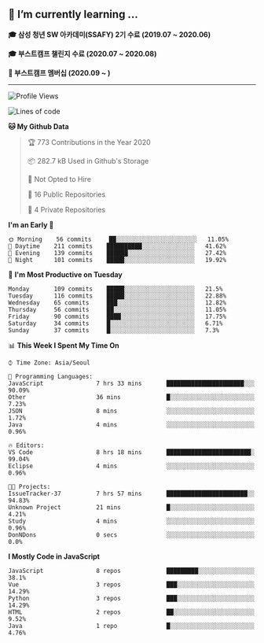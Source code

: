 ## 🌱 I’m currently learning ...

**🎓 삼성 청년 SW 아카데미(SSAFY) 2기 수료 (2019.07 ~ 2020.06)**

**🎓 부스트캠프 챌린지 수료 (2020.07 ~ 2020.08)**

**🏃  부스트캠프 멤버십 (2020.09 ~ )**
 
-----

<!--START_SECTION:waka-->
![Profile Views](http://img.shields.io/badge/Profile%20Views-56-blue)

![Lines of code](https://img.shields.io/badge/From%20Hello%20World%20I%27ve%20Written-34.5%20million%20lines%20of%20code-blue)

**🐱 My Github Data** 

> 🏆 773 Contributions in the Year 2020
 > 
> 📦 282.7 kB Used in Github's Storage 
 > 
> 🚫 Not Opted to Hire
 > 
> 📜 16 Public Repositories
 > 
> 🔑 4 Private Repositories 

**I'm an Early 🐤** 

```text
🌞 Morning    56 commits     ██░░░░░░░░░░░░░░░░░░░░░░░   11.05% 
🌆 Daytime    211 commits    ██████████░░░░░░░░░░░░░░░   41.62% 
🌃 Evening    139 commits    ██████░░░░░░░░░░░░░░░░░░░   27.42% 
🌙 Night      101 commits    █████░░░░░░░░░░░░░░░░░░░░   19.92%

```
📅 **I'm Most Productive on Tuesday** 

```text
Monday       109 commits    █████░░░░░░░░░░░░░░░░░░░░   21.5% 
Tuesday      116 commits    █████░░░░░░░░░░░░░░░░░░░░   22.88% 
Wednesday    65 commits     ███░░░░░░░░░░░░░░░░░░░░░░   12.82% 
Thursday     56 commits     ██░░░░░░░░░░░░░░░░░░░░░░░   11.05% 
Friday       90 commits     ████░░░░░░░░░░░░░░░░░░░░░   17.75% 
Saturday     34 commits     █░░░░░░░░░░░░░░░░░░░░░░░░   6.71% 
Sunday       37 commits     █░░░░░░░░░░░░░░░░░░░░░░░░   7.3%

```


📊 **This Week I Spent My Time On** 

```text
⌚︎ Time Zone: Asia/Seoul

💬 Programming Languages: 
JavaScript               7 hrs 33 mins       ██████████████████████░░░   90.09% 
Other                    36 mins             █░░░░░░░░░░░░░░░░░░░░░░░░   7.23% 
JSON                     8 mins              ░░░░░░░░░░░░░░░░░░░░░░░░░   1.72% 
Java                     4 mins              ░░░░░░░░░░░░░░░░░░░░░░░░░   0.96%

🔥 Editors: 
VS Code                  8 hrs 18 mins       ████████████████████████░   99.04% 
Eclipse                  4 mins              ░░░░░░░░░░░░░░░░░░░░░░░░░   0.96%

🐱‍💻 Projects: 
IssueTracker-37          7 hrs 57 mins       ███████████████████████░░   94.83% 
Unknown Project          21 mins             █░░░░░░░░░░░░░░░░░░░░░░░░   4.21% 
Study                    4 mins              ░░░░░░░░░░░░░░░░░░░░░░░░░   0.96% 
DonNDons                 0 secs              ░░░░░░░░░░░░░░░░░░░░░░░░░   0.0%

```

**I Mostly Code in JavaScript** 

```text
JavaScript               8 repos             █████████░░░░░░░░░░░░░░░░   38.1% 
Vue                      3 repos             ███░░░░░░░░░░░░░░░░░░░░░░   14.29% 
Python                   3 repos             ███░░░░░░░░░░░░░░░░░░░░░░   14.29% 
HTML                     2 repos             ██░░░░░░░░░░░░░░░░░░░░░░░   9.52% 
Java                     1 repo              █░░░░░░░░░░░░░░░░░░░░░░░░   4.76%

```



<!--END_SECTION:waka-->
